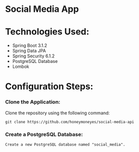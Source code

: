 # Social Media App

# Technologies Used:
+ Spring Boot 3.1.2
+ Spring Data JPA
+ Spring Security 6.1.2
+ PostgreSQL Database
+ Lombok

# Configuration Steps:

### Clone the Application:

Clone the repository using the following command:

```
git clone https://github.com/honeymoneyes/social-media-api
```

### Create a PostgreSQL Database:
```
Create a new PostgreSQL database named "social_media".
```

